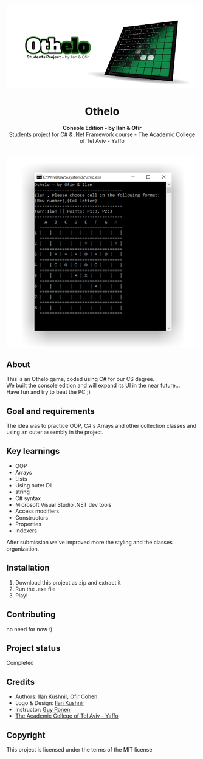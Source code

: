 <div align="center"><img src="design/Logo.png"></div>
<h1 align="center">Othelo</h1>
<p align="center"><strong>Console Edition - by Ilan & Ofir</strong>
<br>Students project for C# & .Net Framework course - The Academic College of Tel Aviv - Yaffo</p>
<br/>
<div align="center"><img src="design/Demo.png"></img></div>
<h2>About</h2>
This is an Othelo game, coded using C# for our CS degree.
<br/>We built the console edition and will expand its UI in the near future...
<br/>Have fun and try to beat the PC ;)

<h2>Goal and requirements</h2>

The idea was to practice OOP, C#'s Arrays and other collection classes and using an outer assembly in the project.

<h2>Key learnings</h2>

- OOP 
- Arrays
- Lists
- Using outer Dll
- string
- C# syntax
- Microsoft Visual Studio .NET dev tools
- Access modifiers
- Constructors
- Properties
- Indexers


After submission we've improved more the styling and the classes organization.

<h2>Installation</h2>

1. Download this project as zip and extract it
2. Run the .exe file
3. Play!

<h2>Contributing</h2>
no need for now :)

<h2>Project status</h2>
Completed

<h2>Credits</h2>

- Authors: <a href="mailto:ilan.kushnir@gmail.com" target="_blank">Ilan Kushnir</a>, <a href="mailto:ofir5300@gmail.com" target="_blank">Ofir Cohen</a>
- Logo & Design: <a href="mailto:ilan.kushnir@gmail.com" target="_blank">Ilan Kushnir</a>
- Instructor: <a href="https://www.facebook.com/guy.ronen" target="_blank">Guy Ronen</a>
- <a href="https://www.mta.ac.il/" target="_blank">The Academic College of Tel Aviv - Yaffo</a>


<h2>Copyright</h2>
This project is licensed under the terms of the MIT license 
